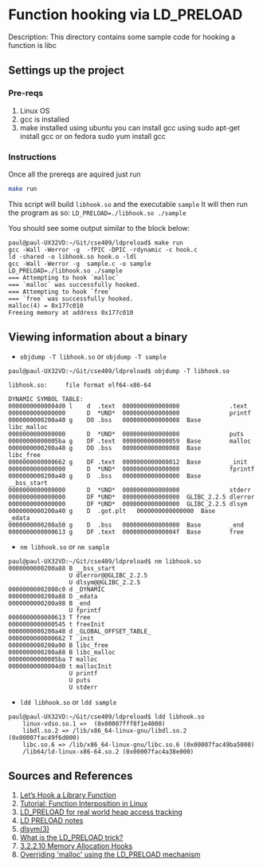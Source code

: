 # Function hooking via LD_PRELOAD
Description: This directory contains some sample code for hooking a function is libc
## Settings up the project
### Pre-reqs
1. Linux OS
2. gcc is installed
3. make installed
  using ubuntu you can install gcc using sudo apt-get install gcc or on fedora sudo yum install gcc
### Instructions
Once all the prereqs are aquired just run 
```bash
make run
```
This script will build `libhook.so` and the executable `sample`
It will then run the program as so: `LD_PRELOAD=./libhook.so ./sample`

You should see some output similar to the block below:

```
paul@paul-UX32VD:~/Git/cse409/ldpreload$ make run
gcc -Wall -Werror -g  -fPIC -DPIC -rdynamic -c hook.c
ld -shared -o libhook.so hook.o -ldl
gcc -Wall -Werror -g  sample.c -o sample
LD_PRELOAD=./libhook.so ./sample
=== Attempting to hook `malloc`
=== `malloc` was successfully hooked.
=== Attempting to hook `free`
=== `free` was successfully hooked.
malloc(4) = 0x177c010
Freeing memory at address 0x177c010
```

## Viewing information about a binary
* `objdump -T libhook.so` or `objdump -T sample`
```
paul@paul-UX32VD:~/Git/cse409/ldpreload$ objdump -T libhook.so 

libhook.so:     file format elf64-x86-64

DYNAMIC SYMBOL TABLE:
00000000000004d0 l    d  .text	0000000000000000              .text
0000000000000000      D  *UND*	0000000000000000              printf
0000000000200a40 g    DO .bss	0000000000000008  Base        libc_malloc
0000000000000000      D  *UND*	0000000000000000              puts
00000000000005ba g    DF .text	0000000000000059  Base        malloc
0000000000200a48 g    DO .bss	0000000000000008  Base        libc_free
0000000000000662 g    DF .text	0000000000000012  Base        _init
0000000000000000      D  *UND*	0000000000000000              fprintf
0000000000200a40 g    D  .bss	0000000000000000  Base        __bss_start
0000000000000000      D  *UND*	0000000000000000              stderr
0000000000000000      DF *UND*	0000000000000000  GLIBC_2.2.5 dlerror
0000000000000000      DF *UND*	0000000000000000  GLIBC_2.2.5 dlsym
0000000000200a40 g    D  .got.plt	0000000000000000  Base        _edata
0000000000200a50 g    D  .bss	0000000000000000  Base        _end
0000000000000613 g    DF .text	000000000000004f  Base        free

```

* `nm libhook.so` or `nm sample`
```
paul@paul-UX32VD:~/Git/cse409/ldpreload$ nm libhook.so 
0000000000200a88 B __bss_start
                 U dlerror@@GLIBC_2.2.5
                 U dlsym@@GLIBC_2.2.5
00000000002008c0 d _DYNAMIC
0000000000200a88 D _edata
0000000000200a98 B _end
                 U fprintf
0000000000000613 T free
0000000000000545 t freeInit
0000000000200a48 d _GLOBAL_OFFSET_TABLE_
0000000000000662 T _init
0000000000200a90 B libc_free
0000000000200a88 B libc_malloc
00000000000005ba T malloc
00000000000004d0 t mallocInit
                 U printf
                 U puts
                 U stderr
```

* `ldd libhook.so` or `ldd sample`
```
paul@paul-UX32VD:~/Git/cse409/ldpreload$ ldd libhook.so 
	linux-vdso.so.1 =>  (0x00007fff8f1e4000)
	libdl.so.2 => /lib/x86_64-linux-gnu/libdl.so.2 (0x00007fac49f6d000)
	libc.so.6 => /lib/x86_64-linux-gnu/libc.so.6 (0x00007fac49ba5000)
	/lib64/ld-linux-x86-64.so.2 (0x00007fac4a38e000)
```

## Sources and References
1. [Let’s Hook a Library Function](http://www.linuxforu.com/2011/08/lets-hook-a-library-function/)
2. [Tutorial: Function Interposition in Linux](http://www.jayconrod.com/cgi/view_post.py?23)
3. [LD_PRELOAD for real world heap access tracking](http://blog.oakbits.com/index.php?post/2012/04/11/LD_PRELOAD-for-real-usage-on-memory-allocation)
4. [LD PRELOAD notes](http://www.noah.org/wiki/LD_PRELOAD_notes)
5. [dlsym(3)](http://linux.die.net/man/3/dlsym)
6. [What is the LD_PRELOAD trick?](http://stackoverflow.com/questions/426230/what-is-the-ld-preload-trick)
7. [3.2.2.10 Memory Allocation Hooks](http://www.gnu.org/savannah-checkouts/gnu/libc/manual/html_node/Hooks-for-Malloc.html)
8. [Overriding 'malloc' using the LD_PRELOAD mechanism](http://stackoverflow.com/questions/6083337/overriding-malloc-using-the-ld-preload-mechanism)
